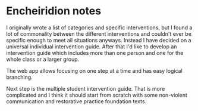 # Encheiridion notes

I originally wrote a list of categories and specific interventions, but I found a lot of commonality between the different interventions and couldn't ever be specific enough to meet all situations anyways. Instead I have decided on a universal individual intervention guide. After that I'd like to develop an intervention guide which includes more than one person and one for the whole class or a larger group.

The web app allows focusing on one step at a time and has easy logical branching.

Next step is the multiple student intervention guide. That is more complicated and I think it should start from scratch with some non-violent communication and restorative practice foundation texts.
